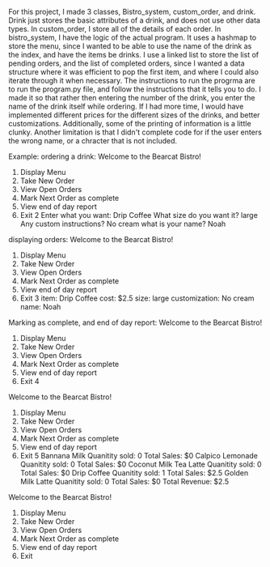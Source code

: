 For this project, I made 3 classes, Bistro_system, custom_order, and drink. Drink just stores the basic attributes of a drink, and does not use other data types. In custom_order, I store all of the details of each order. In bistro_system, I have the logic of the actual program. It uses a hashmap to store the menu, since I wanted to be able to use the name of the drink as the index, and have the items be drinks. I use a linked list to store the list of pending orders, and the list of completed orders, since I wanted a data structure where it was efficient to pop the first item, and where I could also iterate through it when necessary. The instructions to run the progrma are to run the program.py file, and follow the instructions that it tells you to do. I made it so that rather then entering the number of the drink, you enter the name of the drink itself while ordering. If I had more time, I would have implemented different prices for the different sizes of the drinks, and better customizations. Additionally, some of the printing of information is a little clunky. Another limitation is that I didn't complete code for if the user enters the wrong name, or a chracter that is not included.

Example:
ordering a drink:
Welcome to the Bearcat Bistro!
1. Display Menu
2. Take New Order
3. View Open Orders
4. Mark Next Order as complete
5. View end of day report
6. Exit
2
Enter what you want:
Drip Coffee
What size do you want it?
large
Any custom instructions?
No cream
what is your name?
Noah


displaying orders:
Welcome to the Bearcat Bistro!
1. Display Menu
2. Take New Order
3. View Open Orders
4. Mark Next Order as complete
5. View end of day report
6. Exit
3
item: Drip Coffee
cost: $2.5
size: large
customization: No cream
name: Noah

Marking as complete, and end of day report:
Welcome to the Bearcat Bistro!
1. Display Menu
2. Take New Order
3. View Open Orders
4. Mark Next Order as complete
5. View end of day report
6. Exit
4


Welcome to the Bearcat Bistro!
1. Display Menu
2. Take New Order
3. View Open Orders
4. Mark Next Order as complete
5. View end of day report
6. Exit
5
Bannana Milk    Quanitity sold: 0       Total Sales: $0
Calpico Lemonade        Quanitity sold: 0       Total Sales: $0
Coconut Milk Tea Latte  Quanitity sold: 0       Total Sales: $0
Drip Coffee     Quanitity sold: 1       Total Sales: $2.5
Golden Milk Latte       Quanitity sold: 0       Total Sales: $0
Total Revenue: $2.5


Welcome to the Bearcat Bistro!
1. Display Menu
2. Take New Order
3. View Open Orders
4. Mark Next Order as complete
5. View end of day report
6. Exit
